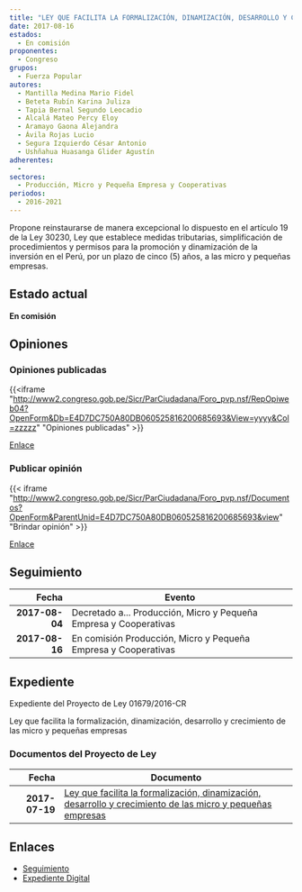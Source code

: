 ```yaml
---
title: "LEY QUE FACILITA LA FORMALIZACIÓN, DINAMIZACIÓN, DESARROLLO Y CRECIMIENTO DE LAS MICRO Y PEQUEÑAS EMPRESAS"
date: 2017-08-16
estados: 
  - En comisión
proponentes: 
  - Congreso
grupos: 
  - Fuerza Popular
autores: 
  - Mantilla Medina Mario Fidel
  - Beteta Rubín Karina Juliza
  - Tapia Bernal Segundo Leocadio
  - Alcalá Mateo Percy Eloy
  - Aramayo Gaona Alejandra
  - Ávila Rojas Lucio
  - Segura Izquierdo César Antonio
  - Ushñahua Huasanga Glider Agustín
adherentes: 
  - 
sectores: 
  - Producción, Micro y Pequeña Empresa y Cooperativas
periodos: 
  - 2016-2021
---
```


Propone reinstaurarse de manera excepcional lo dispuesto en el artículo 19 de la Ley 30230, Ley que establece medidas tributarias, simplificación de procedimientos y permisos para la promoción y dinamización de la inversión en el Perú, por un plazo de cinco (5) años, a las micro y pequeñas empresas.


## Estado actual

**En comisión**

## Opiniones

### Opiniones publicadas

{{<iframe "http://www2.congreso.gob.pe/Sicr/ParCiudadana/Foro_pvp.nsf/RepOpiweb04?OpenForm&Db=E4D7DC750A80DB060525816200685693&View=yyyy&Col=zzzzz" "Opiniones publicadas" >}}

[Enlace](http://www2.congreso.gob.pe/Sicr/ParCiudadana/Foro_pvp.nsf/RepOpiweb04?OpenForm&Db=E4D7DC750A80DB060525816200685693&View=yyyy&Col=zzzzz)
### Publicar opinión

{{< iframe "http://www2.congreso.gob.pe/Sicr/ParCiudadana/Foro_pvp.nsf/Documentos?OpenForm&ParentUnid=E4D7DC750A80DB060525816200685693&view" "Brindar opinión" >}}

[Enlace](http://www2.congreso.gob.pe/Sicr/ParCiudadana/Foro_pvp.nsf/Documentos?OpenForm&ParentUnid=E4D7DC750A80DB060525816200685693&view)

## Seguimiento

| Fecha | Evento |
|------:|--------|
| **2017-08-04** | Decretado a... Producción, Micro y Pequeña Empresa y Cooperativas|
| **2017-08-16** | En comisión Producción, Micro y Pequeña Empresa y Cooperativas|


## Expediente

Expediente del Proyecto de Ley 01679/2016-CR

Ley que facilita la formalización, dinamización, desarrollo y crecimiento de las micro y pequeñas empresas


### Documentos del Proyecto de Ley

| Fecha | Documento |
|------:|--------|
| **2017-07-19** | [Ley que facilita la formalización, dinamización, desarrollo y crecimiento de las micro y pequeñas empresas](http://www.leyes.congreso.gob.pe/Documentos/2016_2021/Proyectos_de_Ley_y_de_Resoluciones_Legislativas/PL0167920170719.PDF) |

## Enlaces 

- [Seguimiento](http://www2.congreso.gob.pe/Sicr/TraDocEstProc/CLProLey2016.nsf/f7fff46988ca05b1052578e100829cc7/ed8d58f643a1693e0525816200798608?OpenDocument)
- [Expediente Digital](http://www2.congreso.gob.pehttp://www2.congreso.gob.pe/Sicr/TraDocEstProc/CLProLey2016.nsf/f7fff46988ca05b1052578e100829cc7/ed8d58f643a1693e0525816200798608?OpenDocument&Click=05257FB7005EB655.eb71d0cf91d8294e05256cdf006b5706/$Body/0.1C6C)

